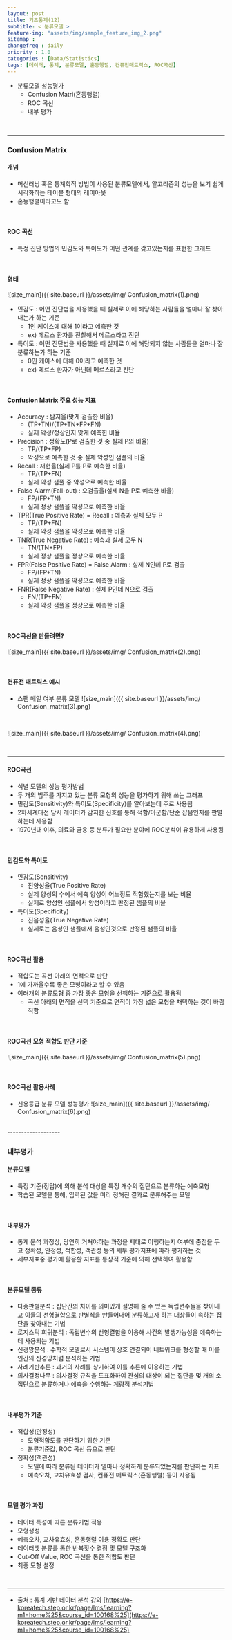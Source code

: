 ```yaml
---
layout: post
title: 기초통계(12)
subtitle: < 분류모델 >
feature-img: "assets/img/sample_feature_img_2.png"
sitemap :
changefreq : daily
priority : 1.0
categories : [Data/Statistics]
tags: [데이터, 통계, 분류모델, 혼동행렬, 컨퓨전매트릭스, ROC곡선]
---
```


- 분류모델 성능평가
	- Confusion Matri(혼동행렬)
	- ROC 곡선 
	- 내부 평가

<br>

--------------------------------
### Confusion Matrix
#### 개념
- 머신러닝 혹은 통계학적 방법이 사용된 분류모델에서, 알고리즘의 성능을 보기 쉽게 시각화하는 테이블 형태의 레이아웃
- 혼동행렬이라고도 함

<br>

#### ROC 곡선
- 특정 진단 방법의 민감도와 특이도가 어떤 관계를 갖고있는지를 표현한 그래프

<br>

#### 형태
![size_main]({{ site.baseurl }}/assets/img/
Confusion_matrix(1).png)
- 민감도 : 어떤 진단법을 사용했을 때 실제로 이에 해당하는 사람들을 얼마나 잘 찾아내는가 하는 기준
	- 1인 케이스에 대해 1이라고 예측한 것
	- ex) 메르스 환자를 진찰해서 메르스라고 진단
- 특이도 : 어떤 진단법을 사용했을 때 실제로 이에 해당되지 않는 사람들을 얼마나 잘 분류하는가 하는 기준
	- 0인 케이스에 대해 0이라고 예측한 것
	- ex) 메르스 환자가 아닌데 메르스라고 진단

<br>

#### Confusion Matrix 주요 성능 지표
- Accuracy : 탐지율(맞게 검출한 비율)
	- (TP+TN)/(TP+TN+FP+FN)
	- 실제 악성/정상인지 맞게 예측한 비율
- Precision : 정확도(P로 검출한 것 중 실제 P의 비율)
	- TP/(TP+FP)
	- 악성으로 예측한 것 중 실제 악성인 샘플의 비율
- Recall : 재현율(실제 P를 P로 예측한 비율)
	- TP/(TP+FN) 
	- 실제 악성 샘풀 중 악성으로 예측한 비율
- False Alarm(Fall-out) : 오검출율(실제 N을 P로 예측한 비율)
	- FP/(FP+TN)
	- 실제 정상 샘플을 악성으로 예측한 비율
- TPR(True Positive Rate) = Recall : 예측과 실제 모두 P
	- TP/(TP+FN)
	- 실제 악성 샘플을 악성으로 예측한 비율
- TNR(True Negative Rate) : 예측과 실제 모두 N
	- TN/(TN+FP)
	- 실제 정상 샘플을 정상으로 예측한 비율
- FPR(False Positive Rate) = False Alarm : 실제 N인데 P로 검출
	- FP/(FP+TN)
	- 실제 정상 샘플을 악성으로 예측한 비율
- FNR(False Negative Rate) : 실제 P인데 N으로 검출
	- FN/(TP+FN) 
	- 실제 악성 샘플을 정상으로 예측한 비율



<br>


#### ROC곡선을 만들려면?
![size_main]({{ site.baseurl }}/assets/img/
Confusion_matrix(2).png)



<br>

#### 컨퓨전 매트릭스 예시
- 스팸 메일 여부 분류 모델
![size_main]({{ site.baseurl }}/assets/img/
Confusion_matrix(3).png)

 <br>

 ![size_main]({{ site.baseurl }}/assets/img/
Confusion_matrix(4).png)

<br>

----------------------------------
#### ROC곡선
- 식별 모델의 성능 평가방법
- 두 개의 범주를 가지고 있는 분류 모형의 성능을 평가하기 위해 쓰는 그래프
- 민감도(Sensitivity)와 특이도(Specificity)를 알아보는데 주로 사용됨
- 2차세계대전 당시 레이더가 감지한 신호를 통해 적함/아군함/단순 잡음인지를 판별하는데 사용함
- 1970년대 이후, 의료와 금융 등 분류가 필요한 분야에 ROC분석이 유용하게 사용됨

<br>

#### 민감도와 특이도
- 민감도(Sensitivity)
	- 진양성율(True Positive Rate)
	- 실제 양성의 수에서 예측 양성이 어느정도 적합했는지를 보는 비율
	- 실제로 양성인 샘플에서 양성이라고 판정된 샘플의 비율
- 특이도(Specificity)
	- 진음성율(True Negative Rate)
	- 실제로는 음성인 샘플에서 음성인것으로 판정된 샘플의 비율

<br>

#### ROC곡선 활용
- 적합도는 곡선 아래의 면적으로 판단
- 1에 가까울수록 좋은 모형이라고 할 수 있음
- 여러개의 분류모형 중 가장 좋은 모형을 선책하는 기준으로 활용됨
	- 곡선 아래의 면적을 선택 기준으로 면적이 가장 넓은 모형을 채택하는 것이 바람직함

<br>

#### ROC곡선 모형 적합도 판단 기준
![size_main]({{ site.baseurl }}/assets/img/
Confusion_matrix(5).png)

<br>

#### ROC곡선 활용사례
- 신용등급 분류 모델 성능평가
![size_main]({{ site.baseurl }}/assets/img/
Confusion_matrix(6).png)


<br>
-------------------

### 내부평가
#### 분류모델
- 특정 기준(정답)에 의해 분석 대상을 특정 개수의 집단으로 분류하는 예측모형
- 학습된 모델을 통해, 입력된 값을 미리 정해진 결과로 분류해주는 모델

<br>

#### 내부평가
- 통계 분석 과정상, 당연히 거쳐야하는 과정을 제대로 이행하는지 여부에 중점을 두고 정확성, 안정성, 적합성, 객관성 등의 세부 평가지표에 따라 평가하는 것
- 세부지표중 평가에 활용할 지표를 통상적 기준에 의해 선택하여 활용함

<br>

#### 분류모델 종류
- 다중판별분석 : 집단간의 차이를 의미있게 설명해 줄 수 있는 독립변수들을 찾아내고 이들의 선형결합으로 판별식을 만들어내어 분류하고자 하는 대상들이 속하는 집단을 찾아내는 기법
- 로지스틱 회귀분석 : 독립변수의 선형결합을 이용해 사건의 발생가능성을 예측하는데 사용되는 기법
- 신경망분석 : 수학적 모델로서 시스템이 상호 연결되어 네트워크를 형성할 때 이를 인간의 신경망처럼 분석하는 기법
- 사례기반추론 : 과거의 사례를 상기하여 이를 추론에 이용하는 기법
- 의사결정나무 : 의사결정 규칙을 도표화하여 관심의 대상이 되는 집단을 몇 개의 소집단으로 분류하거나 예측을 수행하는 계량적 분석기법


<br>

#### 내부평가 기준
- 적합성(안정성)
	- 모형적합도를 판단하기 위한 기준
	- 분류기준값, ROC 곡선 등으로 판단
- 정확성(객관성)
	- 모델에 따라 분류된 데이터가 얼마나 정확하게 분류되었는지를 판단하는 지표
	- 예측오차, 교차유효성 검사, 컨퓨전 매트릭스(혼동행렬) 등이 사용됨

<br>

#### 모델 평가 과정
- 데이터 특성에 따른 분류기법 적용
- 모형생성
- 예측오차, 교차유효성, 혼동행렬 이용 정확도 판단
- 데이터셋 분류를 통한 반복횟수 결정 및 모델 구조화
- Cut-Off Value, ROC 곡선을 통한 적합도 판단 
- 최종 모형 설정 


<br>

-------------

* 출처 : 통계 기반 데이터 분석 강의 [https://e-koreatech.step.or.kr/page/lms/learning?m1=home%25&course_id=100168%25](https://e-koreatech.step.or.kr/page/lms/learning?m1=home%25&course_id=100168%25)






